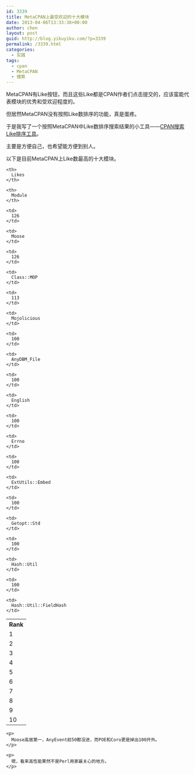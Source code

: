 ```yaml
---
id: 3339
title: MetaCPAN上最受欢迎的十大模块
date: 2013-04-06T13:33:38+00:00
author: chen
layout: post
guid: http://blog.yikuyiku.com/?p=3339
permalink: /3339.html
categories:
  - 实践
tags:
  - cpan
  - MetaCPAN
  - 搜索
---
```

MetaCPAN有Like按钮，而且这些Like都是CPAN作者们点击提交的，应该蛮能代表模块的优秀和受欢迎程度的。

但居然MetaCPAN没有按照Like数排序的功能，真是蛋疼。

于是我写了一个按照MetaCPAN中Like数排序搜索结果的小工具——[CPAN搜索Like排序工具](http://cpan.yikuyiku.com/ "CPAN搜索Like排序工具")。

主要是方便自己，也希望能方便到别人。

以下是目前MetaCPAN上Like数最高的十大模块。

<table>
  <tr>
    <th>
      Rank
    </th>
    
    <th>
      Likes
    </th>
    
    <th>
      Module
    </th>
  </tr>
  
  <tr>
    <td>
      1
    </td>
    
    <td>
      126
    </td>
    
    <td>
      Moose
    </td>
  </tr>
  
  <tr>
    <td>
      2
    </td>
    
    <td>
      126
    </td>
    
    <td>
      Class::MOP
    </td>
  </tr>
  
  <tr>
    <td>
      3
    </td>
    
    <td>
      113
    </td>
    
    <td>
      Mojolicious
    </td>
  </tr>
  
  <tr>
    <td>
      4
    </td>
    
    <td>
      100
    </td>
    
    <td>
      AnyDBM_File
    </td>
  </tr>
  
  <tr>
    <td>
      5
    </td>
    
    <td>
      100
    </td>
    
    <td>
      English
    </td>
  </tr>
  
  <tr>
    <td>
      6
    </td>
    
    <td>
      100
    </td>
    
    <td>
      Errno
    </td>
  </tr>
  
  <tr>
    <td>
      7
    </td>
    
    <td>
      100
    </td>
    
    <td>
      ExtUtils::Embed
    </td>
  </tr>
  
  <tr>
    <td>
      8
    </td>
    
    <td>
      100
    </td>
    
    <td>
      Getopt::Std
    </td>
  </tr>
  
  <tr>
    <td>
      9
    </td>
    
    <td>
      100
    </td>
    
    <td>
      Hash::Util
    </td>
  </tr>
  
  <tr>
    <td>
      10
    </td>
    
    <td>
      100
    </td>
    
    <td>
      Hash::Util::FieldHash
    </td>
  </tr>
  
  <tr>
    </table> 
    
    <p>
      Moose高居第一，AnyEvent前50都没进，而POE和Coro更是掉出100开外。
    </p>
    
    <p>
      嗯，看来高性能果然不是Perl用家最关心的地方。
    </p>